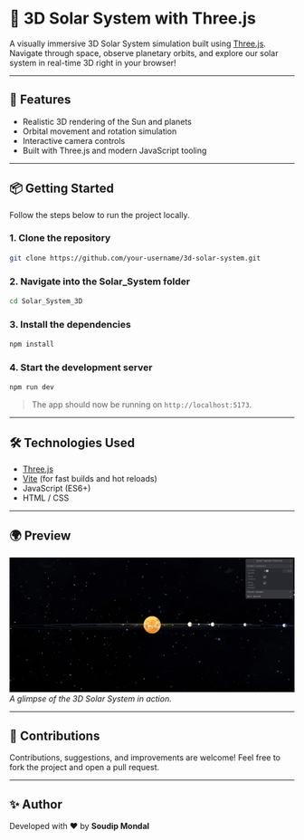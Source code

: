 # 🌌 3D Solar System with Three.js

A visually immersive 3D Solar System simulation built using [Three.js](https://threejs.org/). Navigate through space, observe planetary orbits, and explore our solar system in real-time 3D right in your browser!

---

## 🚀 Features

- Realistic 3D rendering of the Sun and planets
- Orbital movement and rotation simulation
- Interactive camera controls
- Built with Three.js and modern JavaScript tooling

---

## 📦 Getting Started

Follow the steps below to run the project locally.

### 1. Clone the repository

```bash
git clone https://github.com/your-username/3d-solar-system.git
```

### 2. Navigate into the Solar_System folder

```bash
cd Solar_System_3D
```

### 3. Install the dependencies

```bash
npm install
```

### 4. Start the development server

```bash
npm run dev
```

> The app should now be running on `http://localhost:5173`.

---

## 🛠 Technologies Used

* [Three.js](https://threejs.org/)
* [Vite](https://vitejs.dev/) (for fast builds and hot reloads)
* JavaScript (ES6+)
* HTML / CSS

---


## 🌍 Preview

![Preview Screenshot](image.png)
*A glimpse of the 3D Solar System in action.*

---

## 🙌 Contributions

Contributions, suggestions, and improvements are welcome! Feel free to fork the project and open a pull request.

---

## ✨ Author

Developed with ❤️ by **Soudip Mondal**
